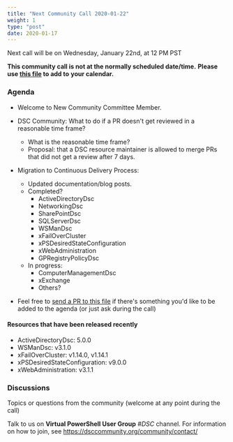 ```yaml
---
title: "Next Community Call 2020-01-22"
weight: 1
type: "post"
date: 2020-01-17
---
```

Next call will be on Wednesday, January 22nd, at 12 PM PST

**This community call is not at the normally scheduled date/time.**
**Please use [this file](../../ics/dsc_community_call_jan_2020.ics) to add to**
**your calendar.**

### Agenda

- Welcome to New Community Committee Member.

- DSC Community: What to do if a PR doesn't get reviewed in a reasonable
  time frame?
  - What is the reasonable time frame?
  - Proposal: that a DSC resource maintainer is allowed to merge PRs that did
    not get a review after 7 days.

- Migration to Continuous Delivery Process:
  - Updated documentation/blog posts.
  - Completed?
    - ActiveDirectoryDsc
    - NetworkingDsc
    - SharePointDsc
    - SQLServerDsc
    - WSManDsc
    - xFailOverCluster
    - xPSDesiredStateConfiguration
    - xWebAdministration
    - GPRegistryPolicyDsc
  - In progress:
    - ComputerManagementDsc
    - xExchange
    - Others?

- Feel free to [send a PR to this file](https://github.com/dsccommunity/dsccommunity.org/blob/master/content/community_calls/next_call.en.md)
  if there's something you'd like to be added to the agenda (or just ask
  during the call)

#### Resources that have been released recently

- ActiveDirectoryDsc: 5.0.0
- WSManDsc: v3.1.0
- xFailOverCluster: v1.14.0, v1.14.1
- xPSDesiredStateConfiguration: v9.0.0
- xWebAdministration: v3.1.1

### Discussions

Topics or questions from the community (welcome at any point during the call)

Talk to us on **Virtual PowerShell User Group** _#DSC_ channel.
For information on how to join, see https://dsccommunity.org/community/contact/
